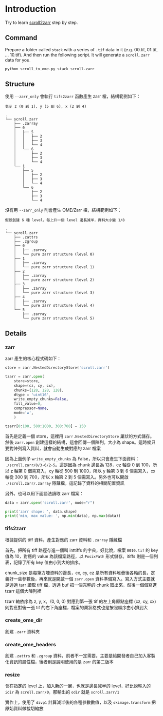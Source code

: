 # Introduction

Try to learn [scroll2zarr](https://github.com/KhartesViewer/scroll2zarr) step by step.

## Command

Prepare a folder called `stack` with a series of `.tif` data in it (e.g. 00.tif, 01.tif, ... 10.tif). And then run the following script. It will generate a `scroll.zarr` data for you.

```bash
python scroll_to_ome.py stack scroll.zarr
```

## Structure

使用 `--zarr_only` 會執行 `tifs2zarr` 函數產生 zarr 檔，結構範例如下：

```
表示 z (0 到 1), y (5 到 6), x (2 到 4)

.
└── scroll.zarr
    ├── .zarray
    ├── 0
    │   ├── 5
    │   │   ├── 2
    │   │   ├── 3
    │   │   └── 4
    │   └── 6
    │       ├── 2
    │       ├── 3
    │       └── 4
    └── 1
        ├── 5
        │   ├── 2
        │   ├── 3
        │   └── 4
        └── 6
            ├── 2
            ├── 3
            └── 4
```

沒有用 `--zarr_only` 則會產生 OME/Zarr 檔，結構範例如下：

```
假設創建 6 種 level，每上升一個 level 邊長減半，資料大小變 1/8

.
└── scroll.zarr
    ├── .zattrs
    ├── .zgroup
    ├── 0
    │   ├── .zarray
    │   └── pure zarr structure (level 0)
    ├── 1
    │   ├── .zarray
    │   └── pure zarr structure (level 1)
    ├── 2
    │   ├── .zarray
    │   └── pure zarr structure (level 2)
    ├── 3
    │   ├── .zarray
    │   └── pure zarr structure (level 3)
    ├── 4
    │   ├── .zarray
    │   └── pure zarr structure (level 4)
    └── 5
        ├── .zarray
        └── pure zarr structure (level 5)
```

## Details

### zarr

zarr 產生的核心程式碼如下：

```python
store = zarr.NestedDirectoryStore('scroll.zarr')

tzarr = zarr.open(
    store=store, 
    shape=(cz, cy, cx), 
    chunks=(128, 128, 128),
    dtype = 'uint16',
    write_empty_chunks=False,
    fill_value=0,
    compressor=None,
    mode='w',
    )

tzarr[0:100, 500:1000, 300:700] = 150
```

首先是定義一個 store，這裡用 `zarr.NestedDirectoryStore` 巢狀的方式儲存。然後 `zarr.open` 創建這樣的結構，這會回傳一個陣列，大小為 shape。這時候只要對陣列寫入資料，就會自動生成對應的 zarr 檔案

因為上面例子 `write_empty_chunks` 為 False，所以只會產生下面資料： `./scroll.zarr/0/3-6/2-5`。這是因為 chunk 邊長為 128，cz 軸從 0 到 100，所以 z 軸第 0 個需寫入，cy 軸從 500 到 1000，所以 y 軸第 3 到 6 個需寫入，cx 軸從 300 到 700，所以 x 軸第 2 到 5 個需寫入。另外也可以開啟 `./scroll.zarr/.zarray` 隱藏檔，這記錄了資料的相關配置資訊

另外，也可以用下面語法讀取 zarr 檔案：

```python
data = zarr.open('scroll.zarr', mode="r")

print('zarr shape: ', data.shape)
print('min, max value: ', np.min(data), np.max(data))
```

### tifs2zarr

根據提供的 tiff 資料，產生對應的 zarr 資料和 `.zarray` 隱藏檔

首先，把所有 tiff 路徑存進一個叫 inttiffs 的字典，好比說，檔案 `0010.tif` 的 key 值為 10，對應的 value 為該檔案路徑，以 `PosixPath` 形式儲存。itiffs 則是一個列表，記錄了所有 key 值由小到大的排序。

chunk_size 是每筆方塊資料的邊長，cx, cy, cz 是所有資料堆疊後各軸的長，定義好一些參數後，再來就是開啟一個 `zarr.open` 資料準備寫入。寫入方式主要就是透過 tarr 讀取 tiff 檔，透過 buf 把一個完整的 chunk 取出來，然後一個個寫進 tzarr 這個大陣列裡

tzarr 軸依序為 z, y, x，(0, 0, 0) 對應到第一張 tif 的左上角原點座標 (cz, cy, cx) 則對應對後一張 tif 的右下角座標，檔案的巢狀格式也是按照順序由小排到大

### create_ome_dir

創建 `.zarr` 資料夾

### create_ome_headers

創建 `.zattrs` 和 `.zgroup` 資料，前者不一定需要，主要是給開發者自己加入客製化資訊的屬性檔，後者則是說明使用的是 zarr 的第二版本

### resize

會在指定的 level 上，加入新的一層，也就是邊長減半的 level，好比說輸入的 `idir` 為 `scroll.zarr/0`，那輸出的 `odir` 就是 `scroll.zarr/1`

實作上，使用了 `divp1` 計算減半後的各種參數數值，以及 `skimage.transform` 把原始資料做裁切縮放



